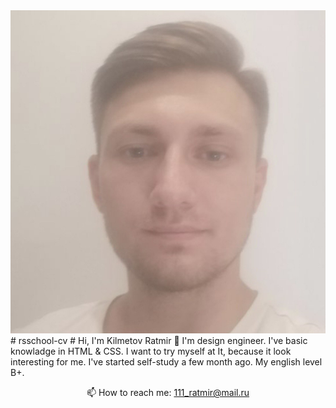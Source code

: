 <img src="https://github.com/Ratmir333/rsschool-cv/blob/gh-pages/Ratmir.jpg"/>
# rsschool-cv
# Hi, I'm Kilmetov Ratmir 👋
I'm design engineer. I've basic knowladge in HTML & CSS. I want to try myself at It, because it look interesting for me. I've started self-study a few month ago. My english level B+.
<p align='center'>
   📫 How to reach me: <a href='mailto:111_ratmir@mail.ru'>111_ratmir@mail.ru</a>
</p>
